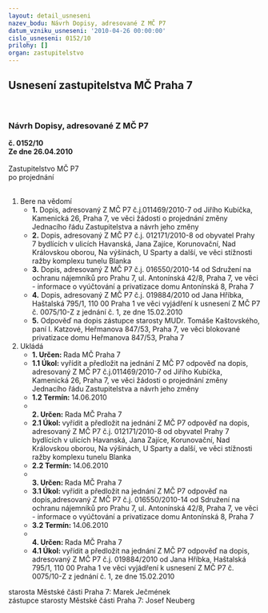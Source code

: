 ```yaml
---
layout: detail_usneseni
nazev_bodu: Návrh Dopisy, adresované Z MČ P7
datum_vzniku_usneseni: '2010-04-26 00:00:00'
cislo_usneseni: 0152/10
prilohy: []
organ: zastupitelstvo
---
```

<div id="ucUsn_pList" class="usn">
	<span><h2>Usnesení zastupitelstva MČ Praha 7 </h2>
<br></span><div class="standBody">
<span><h3>Návrh Dopisy, adresované Z MČ P7</h3></span><div class="center">
		<strong>č. 0152/10</strong><br>
	</div>
<div class="center">
		<strong>Ze dne 26.04.2010</strong><br><br>
	</div>Zastupitelstvo MČ P7<br> po projednání<br><br><ol>
<li>Bere na vědomí<ul>
<li>
<strong>1.</strong> Dopis, adresovaný Z MČ P7 č.j.011469/2010-7 od Jiřího Kubíčka, Kamenická 26, Praha 7, ve věci žádosti o projednání změny Jednacího řádu Zastupitelstva a návrh jeho změny</li>
<li>
<strong>2.</strong> Dopis, adresovaný Z MČ P7 č.j. 012171/2010-8 od obyvatel Prahy 7 bydlících v ulicích Havanská, Jana Zajíce, Korunovační, Nad Královskou oborou, Na výšinách, U Sparty a další, ve věci stížnosti ražby komplexu tunelu Blanka</li>
<li>
<strong>3.</strong> Dopis, adresovaný Z MČ P7 č.j. 016550/2010-14 od Sdružení na ochranu nájemníků pro Prahu 7, ul. Antonínská 42/8, Praha 7, ve věci - informace o vyúčtování a privatizace domu Antonínská 8, Praha 7</li>
<li>
<strong>4.</strong> Dopis, adresovaný Z MČ P7 č.j. 019884/2010 od Jana Hříbka, Haštalská 795/1, 110 00 Praha 1 ve věci vyjádření k usnesení Z MČ P7 č. 0075/10-Z z jednání  č. 1, ze dne 15.02.2010</li>
<li>
<strong>5.</strong> Odpověď na dopis zástupce starosty MUDr. Tomáše Kaštovského, paní I. Katzové, Heřmanova 847/53, Praha 7, ve věci blokované privatizace domu Heřmanova 847/53, Praha 7</li>
</ul>
</li>
<li>Ukládá<ul>
<li>
<strong>1. Určen: </strong>Rada MČ Praha 7</li>
<li>
<strong>1.1 Úkol: </strong>vyřídit a předložit na jednání Z MČ P7 odpověď na dopis, adresovaný Z MČ P7 č.j.011469/2010-7 od Jiřího Kubíčka, Kamenická 26, Praha 7, ve věci žádosti o projednání změny Jednacího řádu Zastupitelstva a návrh jeho změny</li>
<li>
<strong>1.2 Termín: </strong>14.06.2010</li>
<li>
<strong><br>2. Určen: </strong>Rada MČ Praha 7</li>
<li>
<strong>2.1 Úkol: </strong>vyřídit a předložit na jednání Z MČ P7 odpověď na dopis, adresovaný Z MČ P7 č.j. 012171/2010-8 od obyvatel Prahy 7 bydlících v ulicích Havanská, Jana Zajíce, Korunovační, Nad Královskou oborou, Na výšinách, U Sparty a další, ve věci stížnosti ražby komplexu tunelu Blanka</li>
<li>
<strong>2.2 Termín: </strong>14.06.2010</li>
<li>
<strong><br>3. Určen: </strong>Rada MČ Praha 7</li>
<li>
<strong>3.1 Úkol: </strong>vyřídit a předložit na jednání Z MČ P7 odpověď na dopis,adresovaný Z MČ P7 č.j. 016550/2010-14 od Sdružení na ochranu nájemníků pro Prahu 7, ul. Antonínská 42/8, Praha 7, ve věci - informace o vyúčtování a privatizace domu Antonínská 8, Praha 7</li>
<li>
<strong>3.2 Termín: </strong>14.06.2010</li>
<li>
<strong><br>4. Určen: </strong>Rada MČ Praha 7</li>
<li>
<strong>4.1 Úkol: </strong>vyřídit a předložit na jednání Z MČ P7 odpověď na dopis, adresovaný Z MČ P7 č.j. 019884/2010 od Jana Hříbka, Haštalská 795/1, 110 00 Praha 1 ve věci vyjádření k usnesení Z MČ P7 č. 0075/10-Z z jednání č. 1, ze dne 15.02.2010 </li>
</ul>
</li>
</ol>starosta Městské části Praha 7: Marek Ječmének<br>zástupce starosty Městské části Praha 7: Josef Neuberg
</div>
</div>